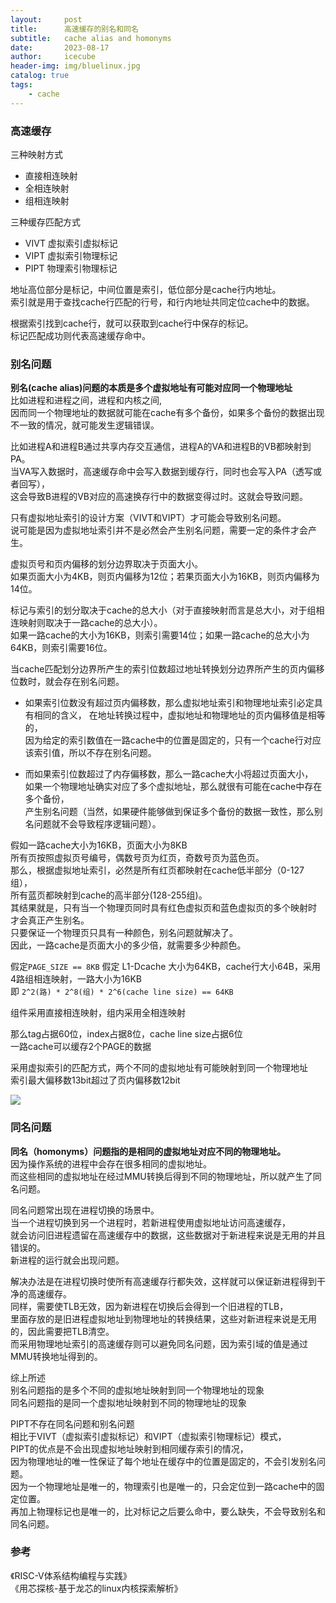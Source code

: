 ```yaml
---
layout:     post
title:      高速缓存的别名和同名
subtitle:   cache alias and homonyms
date:       2023-08-17
author:     icecube
header-img: img/bluelinux.jpg
catalog: true
tags:
    - cache
---
```

### 高速缓存
三种映射方式
* 直接相连映射
* 全相连映射
* 组相连映射

三种缓存匹配方式
* VIVT  虚拟索引虚拟标记
* VIPT  虚拟索引物理标记
* PIPT  物理索引物理标记

地址高位部分是标记，中间位置是索引，低位部分是cache行内地址。  
索引就是用于查找cache行匹配的行号，和行内地址共同定位cache中的数据。

根据索引找到cache行，就可以获取到cache行中保存的标记。  
标记匹配成功则代表高速缓存命中。

### 别名问题
**别名(cache alias)问题的本质是多个虚拟地址有可能对应同一个物理地址**  
比如进程和进程之间，进程和内核之间,  
因而同一个物理地址的数据就可能在cache有多个备份，如果多个备份的数据出现不一致的情况，就可能发生逻辑错误。  

比如进程A和进程B通过共享内存交互通信，进程A的VA和进程B的VB都映射到PA。  
当VA写入数据时，高速缓存命中会写入数据到缓存行，同时也会写入PA（透写或者回写），  
这会导致B进程的VB对应的高速换存行中的数据变得过时。这就会导致问题。

只有虚拟地址索引的设计方案（VIVT和VIPT）才可能会导致别名问题。  
说可能是因为虚拟地址索引并不是必然会产生别名问题，需要一定的条件才会产生。  

虚拟页号和页内偏移的划分边界取决于页面大小。  
如果页面大小为4KB，则页内偏移为12位；若果页面大小为16KB，则页内偏移为14位。  

标记与索引的划分取决于cache的总大小（对于直接映射而言是总大小，对于组相连映射则取决于一路cache的总大小）。  
如果一路cache的大小为16KB，则索引需要14位；如果一路cache的总大小为64KB，则索引需要16位。  

当cache匹配划分边界所产生的索引位数超过地址转换划分边界所产生的页内偏移位数时，就会存在别名问题。  

* 如果索引位数没有超过页内偏移数，那么虚拟地址索引和物理地址索引必定具有相同的含义，
在地址转换过程中，虚拟地址和物理地址的页内偏移值是相等的，  
因为给定的索引数值在一路cache中的位置是固定的，只有一个cache行对应该索引值，所以不存在别名问题。

* 而如果索引位数超过了内存偏移数，那么一路cache大小将超过页面大小，  
如果一个物理地址确实对应了多个虚拟地址，那么就很有可能在cache中存在多个备份，  
产生别名问题（当然，如果硬件能够做到保证多个备份的数据一致性，那么别名问题就不会导致程序逻辑问题）。

假如一路cache大小为16KB，页面大小为8KB  
所有页按照虚拟页号编号，偶数号页为红页，奇数号页为蓝色页。     
那么，根据虚拟地址索引，必然是所有红页都映射在cache低半部分（0-127组），  
所有蓝页都映射到cache的高半部分(128-255组)。   
其结果就是，只有当一个物理页同时具有红色虚拟页和蓝色虚拟页的多个映射时  
才会真正产生别名。  
只要保证一个物理页只具有一种颜色，别名问题就解决了。  
因此，一路cache是页面大小的多少倍，就需要多少种颜色。  

假定`PAGE_SIZE == 8KB`
假定 L1-Dcache 大小为64KB，cache行大小64B，采用4路组相连映射，一路大小为16KB  
即 `2^2(路) * 2^8(组) * 2^6(cache line size) == 64KB`  

组件采用直接相连映射，组内采用全相连映射  

那么tag占据60位，index占据8位，cache line size占据6位  
一路cache可以缓存2个PAGE的数据  

采用虚拟索引的匹配方式，两个不同的虚拟地址有可能映射到同一个物理地址  
索引最大偏移数13bit超过了页内偏移数12bit  

![](https://raw.githubusercontent.com/l3b2w1/l3b2w1.github.io/master/img/2023-08-17-vitual-index.png)

### 同名问题
**同名（homonyms）问题指的是相同的虚拟地址对应不同的物理地址。**  
因为操作系统的进程中会存在很多相同的虚拟地址。  
而这些相同的虚拟地址在经过MMU转换后得到不同的物理地址，所以就产生了同名问题。

同名问题常出现在进程切换的场景中。  
当一个进程切换到另一个进程时，若新进程使用虚拟地址访问高速缓存，    
就会访问旧进程遗留在高速缓存中的数据，这些数据对于新进程来说是无用的并且错误的。    
新进程的运行就会出现问题。    

解决办法是在进程切换时使所有高速缓存行都失效，这样就可以保证新进程得到干净的高速缓存。    
同样，需要使TLB无效，因为新进程在切换后会得到一个旧进程的TLB，    
里面存放的是旧进程虚拟地址到物理地址的转换结果，这些对新进程来说是无用的，因此需要把TLB清空。  
而采用物理地址索引的高速缓存则可以避免同名问题，因为索引域的值是通过MMU转换地址得到的。  

综上所述   
别名问题指的是多个不同的虚拟地址映射到同一个物理地址的现象   
同名问题指的是同一个虚拟地址映射到不同的物理地址的现象  

PIPT不存在同名问题和别名问题  
相比于VIVT（虚拟索引虚拟标记）和VIPT（虚拟索引物理标记）模式，    
PIPT的优点是不会出现虚拟地址映射到相同缓存索引的情况，   
因为物理地址的唯一性保证了每个地址在缓存中的位置是固定的，不会引发别名问题。  
因为一个物理地址是唯一的，物理索引也是唯一的，只会定位到一路cache中的固定位置。    
再加上物理标记也是唯一的，比对标记之后要么命中，要么缺失，不会导致别名和同名问题。

### 参考
《RISC-V体系结构编程与实践》  
《用芯探核-基于龙芯的linux内核探索解析》    
